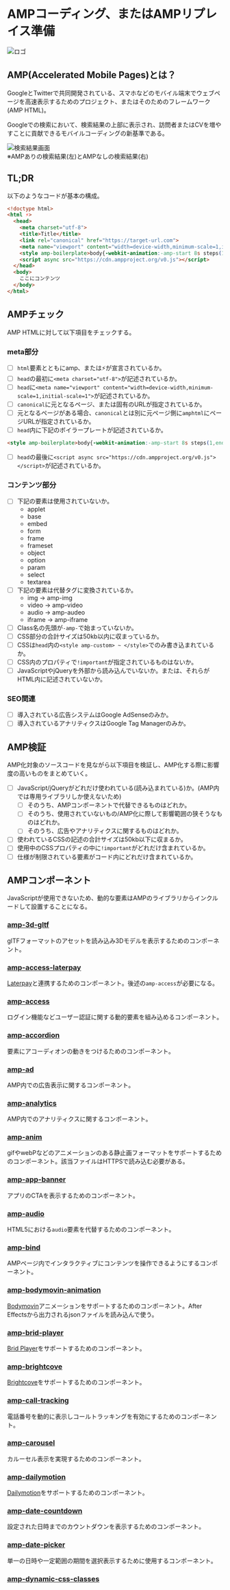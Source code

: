 # AMPコーディング、またはAMPリプレイス準備
![ロゴ](/img/amp.jpg)
## AMP(Accelerated Mobile Pages)とは？
GoogleとTwitterで共同開発されている、スマホなどのモバイル端末でウェブページを高速表示するためのプロジェクト、またはそのためのフレームワーク(AMP HTML)。  
  
Googleでの検索において、検索結果の上部に表示され、訪問者またはCVを増やすことに貢献できるモバイルコーディングの新基準である。  
  
![検索結果画面](/img/amp-search.png)  
※AMPありの検索結果(左)とAMPなしの検索結果(右)

## TL;DR
以下のようなコードが基本の構成。
```HTML
<!doctype html>
<html ⚡>
  <head>
    <meta charset="utf-8">
    <title>Title</title>
    <link rel="canonical" href="https://target-url.com">
    <meta name="viewport" content="width=device-width,minimum-scale=1,initial-scale=1">
    <style amp-boilerplate>body{-webkit-animation:-amp-start 8s steps(1,end) 0s 1 normal both;-moz-animation:-amp-start 8s steps(1,end) 0s 1 normal both;-ms-animation:-amp-start 8s steps(1,end) 0s 1 normal both;animation:-amp-start 8s steps(1,end) 0s 1 normal both}@-webkit-keyframes -amp-start{from{visibility:hidden}to{visibility:visible}}@-moz-keyframes -amp-start{from{visibility:hidden}to{visibility:visible}}@-ms-keyframes -amp-start{from{visibility:hidden}to{visibility:visible}}@-o-keyframes -amp-start{from{visibility:hidden}to{visibility:visible}}@keyframes -amp-start{from{visibility:hidden}to{visibility:visible}}</style><noscript><style amp-boilerplate>body{-webkit-animation:none;-moz-animation:none;-ms-animation:none;animation:none}</style></noscript>
    <script async src="https://cdn.ampproject.org/v0.js"></script>
  </head>
  <body>
    ここにコンテンツ
  </body>
</html>
```
## AMPチェック
AMP HTMLに対して以下項目をチェックする。
### meta部分
- [ ] `html`要素とともにamp、または⚡が宣言されているか。
- [ ] `head`の最初に`<meta charset="utf-8">`が記述されているか。
- [ ] `head`に`<meta name="viewport" content="width=device-width,minimum-scale=1,initial-scale=1">`が記述されているか。
- [ ] `canonical`に元となるページ、または固有のURLが指定されているか。
- [ ] 元となるページがある場合、`canonical`とは別に元ページ側に`amphtml`にページURLが指定されているか。
- [ ] `head`内に下記のボイラープレートが記述されているか。  
```html
<style amp-boilerplate>body{-webkit-animation:-amp-start 8s steps(1,end) 0s 1 normal both;-moz-animation:-amp-start 8s steps(1,end) 0s 1 normal both;-ms-animation:-amp-start 8s steps(1,end) 0s 1 normal both;animation:-amp-start 8s steps(1,end) 0s 1 normal both}@-webkit-keyframes -amp-start{from{visibility:hidden}to{visibility:visible}}@-moz-keyframes -amp-start{from{visibility:hidden}to{visibility:visible}}@-ms-keyframes -amp-start{from{visibility:hidden}to{visibility:visible}}@-o-keyframes -amp-start{from{visibility:hidden}to{visibility:visible}}@keyframes -amp-start{from{visibility:hidden}to{visibility:visible}}</style><noscript><style amp-boilerplate>body{-webkit-animation:none;-moz-animation:none;-ms-animation:none;animation:none}</style></noscript>
```
- [ ] `head`の最後に`<script async src="https://cdn.ampproject.org/v0.js"></script>`が記述されているか。

### コンテンツ部分
- [ ] 下記の要素は使用されていないか。
  - applet
  - base
  - embed
  - form
  - frame
  - frameset
  - object
  - option
  - param
  - select
  - textarea
- [ ] 下記の要素は代替タグに変換されているか。
  - img → amp-img
  - video → amp-video
  - audio → amp-audeo
  - iframe → amp-iframe
- [ ] Class名の先頭が`-amp-`で始まっていないか。
- [ ] CSS部分の合計サイズは50kb以内に収まっているか。
- [ ] CSSは`head`内の`<style amp-custom> ~ </style>`でのみ書き込まれているか。
- [ ] CSS内のプロパティで`!important`が指定されているものはないか。
- [ ] JavaScriptやjQueryを外部から読み込んでいないか。または、それらがHTML内に記述されていないか。
### SEO関連
- [ ] 導入されている広告システムはGoogle AdSenseのみか。
- [ ] 導入されているアナリティクスはGoogle Tag Managerのみか。
## AMP検証
AMP化対象のソースコードを見ながら以下項目を検証し、AMP化する際に影響度の高いものをまとめていく。
- [ ] JavaScript/jQueryがどれだけ使われている(読み込まれている)か。(AMP内では専用ライブラリしか使えないため)
  - [ ] そのうち、AMPコンポーネントで代替できるものはどれか。
  - [ ] そのうち、使用されていないもの/AMP化に際して影響範囲の狭そうなものはどれか。
  - [ ] そのうち、広告やアナリティクスに関するものはどれか。
- [ ] 使われているCSSの記述の合計サイズは50kb以下に収まるか。
- [ ] 使用中のCSSプロパティの中に`!important`がどれだけ含まれているか。
- [ ] 仕様が制限されている要素がコード内にどれだけ含まれているか。

## AMPコンポーネント
JavaScriptが使用できないため、動的な要素はAMPのライブラリからインクルードして設置することになる。
### [amp-3d-gltf](https://ampbyexample.com/components/amp-3d-gltf/)
glTFフォーマットのアセットを読み込み3Dモデルを表示するためのコンポーネント。
### [amp-access-laterpay](https://ampbyexample.com/components/amp-access-laterpay/)
[Laterpay](https://www.laterpay.net/)と連携するためのコンポーネント。後述の`amp-access`が必要になる。
### [amp-access](https://ampbyexample.com/components/amp-access/)
ログイン機能などユーザー認証に関する動的要素を組み込めるコンポーネント。
### [amp-accordion](https://ampbyexample.com/components/amp-accordion/)
要素にアコーディオンの動きをつけるためのコンポーネント。
### [amp-ad](https://ampbyexample.com/components/amp-ad/)
AMP内での広告表示に関するコンポーネント。
### [amp-analytics](https://ampbyexample.com/components/amp-analytics/)
AMP内でのアナリティクスに関するコンポーネント。
### [amp-anim](https://ampbyexample.com/components/amp-anim/)
gifやwebPなどのアニメーションのある静止画フォーマットをサポートするためのコンポーネント。該当ファイルはHTTPSで読み込む必要がある。
### [amp-app-banner](https://ampbyexample.com/components/amp-app-banner/)
アプリのCTAを表示するためのコンポーネント。
### [amp-audio](https://ampbyexample.com/components/amp-audio/)
HTML5における`audio`要素を代替するためのコンポーネント。
### [amp-bind](https://ampbyexample.com/components/amp-bind/)
AMPページ内でインタラクティブにコンテンツを操作できるようにするコンポーネント。
### [amp-bodymovin-animation](https://ampbyexample.com/components/amp-bodymovin-animation/)
[Bodymovin](https://github.com/airbnb/lottie-web)アニメーションをサポートするためのコンポーネント。After Effectsから出力されるjsonファイルを読み込んで使う。
### [amp-brid-player](https://ampbyexample.com/components/amp-brid-player/)
[Brid Player](https://www.brid.tv/)をサポートするためのコンポーネント。
### [amp-brightcove](https://ampbyexample.com/components/amp-brightcove/)
[Brightcove](https://www.brightcove.com/en/)をサポートするためのコンポーネント。
### [amp-call-tracking](https://ampbyexample.com/components/amp-call-tracking/)
電話番号を動的に表示しコールトラッキングを有効にするためのコンポーネント。
### [amp-carousel](https://ampbyexample.com/components/amp-carousel/)
カルーセル表示を実現するためのコンポーネント。
### [amp-dailymotion](https://ampbyexample.com/components/amp-dailymotion/)
[Dailymotion](https://www.dailymotion.com/)をサポートするためのコンポーネント。
### [amp-date-countdown](https://ampbyexample.com/components/amp-date-countdown/)
設定された日時までのカウントダウンを表示するためのコンポーネント。
### [amp-date-picker](https://ampbyexample.com/components/amp-date-picker/)
単一の日時や一定範囲の期間を選択表示するために使用するコンポーネント。
### [amp-dynamic-css-classes](https://ampbyexample.com/components/amp-dynamic-css-classes/)

### []()
### []()
### []()
### []()
### []()
### []()
### []()
### []()
### []()
### []()
### []()
### []()
### []()
### []()
### []()
### []()
### []()
### []()
### []()
### []()
